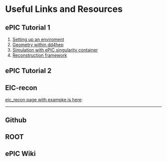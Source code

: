 # Useful Links and Resources

ePIC Tutorial 1
---------------------
1. [Setting up an enviroment](https://eic.github.io/tutorial-setting-up-environment/)
1. [Geometry within dd4hep](https://eic.github.io/tutorial-geometry-development-using-dd4hep/ )
1. [Simulation with ePIC singularity container](https://eic.github.io/tutorial-simulations-using-ddsim-and-geant4/)
1. [Reconstruction framework](https://eic.github.io/tutorial-jana2/)


ePIC Tutorial 2
---------------------

EIC-recon
-------------------------------------
[eic\_recon page with exampke is here](https://eic.github.io/EICrecon/#/):




---------------------

Github
---------------------

ROOT
---------------------

ePIC Wiki
---------------------















<!--::: lumache-->
